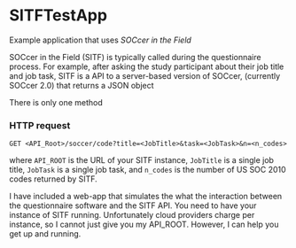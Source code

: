 # SITFTestApp
Example application that uses *SOCcer in the Field*

SOCcer in the Field (SITF) is typically called during the questionnaire process. For example, after asking the study participant about their job title and job task, SITF is a API to a server-based version of SOCcer, (currently SOCcer 2.0) that returns a JSON object

There is only one method

### HTTP request

`GET <API_Root>/soccer/code?title=<JobTitle>&task=<JobTask>&n=<n_codes>`


where `API_ROOT` is the URL of your SITF instance, `JobTitle` is a single job title, `JobTask` is a single job task, and `n_codes` is the number of US SOC 2010 codes returned by SITF.

I have included a web-app that simulates the what the interaction between the questionnaire software and the SITF API.  You need to have your instance of SITF running.  Unfortunately cloud providers charge per instance, so I cannot just give you my API_ROOT.  However, I can help you get up and running.